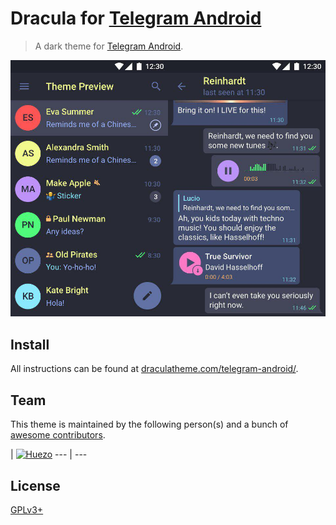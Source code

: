 # Dracula for [Telegram Android](https://draculatheme.com/telegram-android/)

> A dark theme for [Telegram Android](https://draculatheme.com/telegram-android/).

![Screenshot](https://raw.githubusercontent.com/huezo/dracula-theme/master/TD.jpg)

## Install

All instructions can be found at [draculatheme.com/telegram-android/](https://draculatheme.com/telegram-android/).

## Team

This theme is maintained by the following person(s) and a bunch of [awesome contributors](https://github.com/dracula/template/graphs/contributors).



| [![Huezo](https://avatars0.githubusercontent.com/u/15940634?s=460&v=4)](https://github.com/huezo)
--- | ---


## License

[GPLv3+](./LICENSE)
